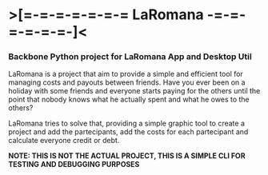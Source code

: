 # >[=-=-=-=-=-=-= LaRomana -=-=-=-=-=-=-]<

### Backbone Python project for LaRomana App and Desktop Util

LaRomana is a project that aim to provide a simple and efficient tool for managing costs and payouts between friends. Have you ever been on a holiday with some friends and everyone starts paying for the others until the point that nobody knows what he actually spent and what he owes to the others?

LaRomana tries to solve that, providing a simple graphic tool to create a project and add the partecipants, add the costs for each partecipant and calculate everyone credit or debt.

**NOTE: THIS IS NOT THE ACTUAL PROJECT, THIS IS A SIMPLE CLI FOR TESTING AND DEBUGGING PURPOSES**
